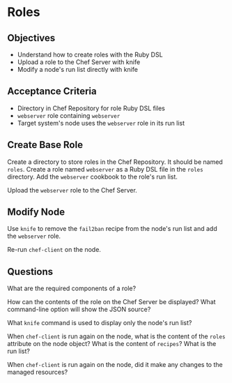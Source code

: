 Roles
======================

## Objectives

* Understand how to create roles with the Ruby DSL
* Upload a role to the Chef Server with knife
* Modify a node's run list directly with knife

## Acceptance Criteria

* Directory in Chef Repository for role Ruby DSL files
* `webserver` role containing `webserver`
* Target system's node uses the `webserver` role in its run list

## Create Base Role

Create a directory to store roles in the Chef Repository. It should be
named `roles`. Create a role named `webserver` as a Ruby DSL file in the
`roles` directory. Add the `webserver` cookbook to the role's run list.

Upload the `webserver` role to the Chef Server.

## Modify Node

Use `knife` to remove the `fail2ban` recipe from the node's run list
and add the `webserver` role.

Re-run `chef-client` on the node.

## Questions

What are the required components of a role?

How can the contents of the role on the Chef Server be displayed? What
command-line option will show the JSON source?

What `knife` command is used to display only the node's run list?

When `chef-client` is run again on the node, what is the content of
the `roles` attribute on the node object? What is the content of
`recipes`? What is the run list?

When `chef-client` is run again on the node, did it make any changes
to the managed resources?
